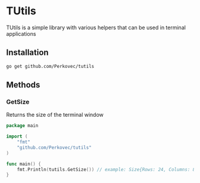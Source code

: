 # TUtils

TUtils is a simple library with various helpers that can be used in terminal applications

## Installation

```bash
go get github.com/Perkovec/tutils
```

## Methods

### GetSize

Returns the size of the terminal window

```go
package main

import (
    "fmt"
    "github.com/Perkovec/tutils"
)

func main() {
    fmt.Println(tutils.GetSize()) // example: Size{Rows: 24, Columns: 80}
}
```